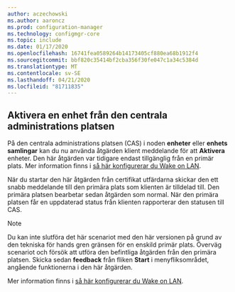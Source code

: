 ```yaml
---
author: aczechowski
ms.author: aaroncz
ms.prod: configuration-manager
ms.technology: configmgr-core
ms.topic: include
ms.date: 01/17/2020
ms.openlocfilehash: 16741fea0589264b14173405cf880ea68b1912f4
ms.sourcegitcommit: bbf820c35414bf2cba356f30fe047c1a34c5384d
ms.translationtype: MT
ms.contentlocale: sv-SE
ms.lasthandoff: 04/21/2020
ms.locfileid: "81711835"
---
```

## <a name="wake-up-a-device-from-the-central-administration-site"></a><a name="bkmk_wake"></a>Aktivera en enhet från den centrala administrations platsen

<!--6030715-->

På den centrala administrations platsen (CAS) i noden **enheter** eller **enhets samlingar** kan du nu använda åtgärden klient meddelande för att **Aktivera** enheter. Den här åtgärden var tidigare endast tillgänglig från en primär plats. Mer information finns i [så här konfigurerar du Wake on LAN](../../../../clients/deploy/configure-wake-on-lan.md#bkmk_wol-1810).

När du startar den här åtgärden från certifikat utfärdarna skickar den ett snabb meddelande till den primära plats som klienten är tilldelad till. Den primära platsen bearbetar sedan åtgärden som normal. När den primära platsen får en uppdaterad status från klienten rapporterar den statusen till CAS.

> [!NOTE]
> Du kan inte slutföra det här scenariot med den här versionen på grund av den tekniska för hands gren gränsen för en enskild primär plats. Överväg scenariot och försök att utföra den befintliga åtgärden från den primära platsen. Skicka sedan **feedback** från fliken **Start** i menyfliksområdet, angående funktionerna i den här åtgärden.
>
> Mer information finns i [så här konfigurerar du Wake on LAN](../../../../clients/deploy/configure-wake-on-lan.md#bkmk_wol-1810).
